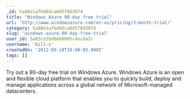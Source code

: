 ```yaml
---
_id: 5a88e1afbd6dca0d5f0d3074
title: "Windows Azure 90-day free trial"
url: 'http://www.windowsazure.com/en-us/pricing/3-month-trial/'
category: 5a88e1afbd6dca0d5f0d3074
slug: 'windows-azure-90-day-free-trial'
user_id: 5a83ce59d6eb0005c4ecda2c
username: 'bill-s'
createdOn: '2012-05-18T19:00:02.000Z'
tags: []
---
```


Try out a 90-day free trial on Windows Azure. Windows Azure is an open and flexible cloud platform that enables you to quickly build, deploy and manage applications across a global network of Microsoft-managed datacenters.
